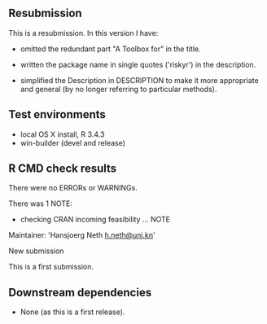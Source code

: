 ## Resubmission

This is a resubmission. In this version I have:

 * omitted the redundant part "A Toolbox for" in the title. 

 * written the package name in single quotes ('riskyr') in the description. 

 * simplified the Description in DESCRIPTION to make it more appropriate and general (by no longer referring to particular methods). 

## Test environments

* local OS X install, R 3.4.3
* win-builder (devel and release)

## R CMD check results

There were no ERRORs or WARNINGs.

There was 1 NOTE:

  * checking CRAN incoming feasibility ... NOTE

Maintainer: 'Hansjoerg Neth <h.neth@uni.kn>'

New submission

This is a first submission.

## Downstream dependencies

* None (as this is a first release).
